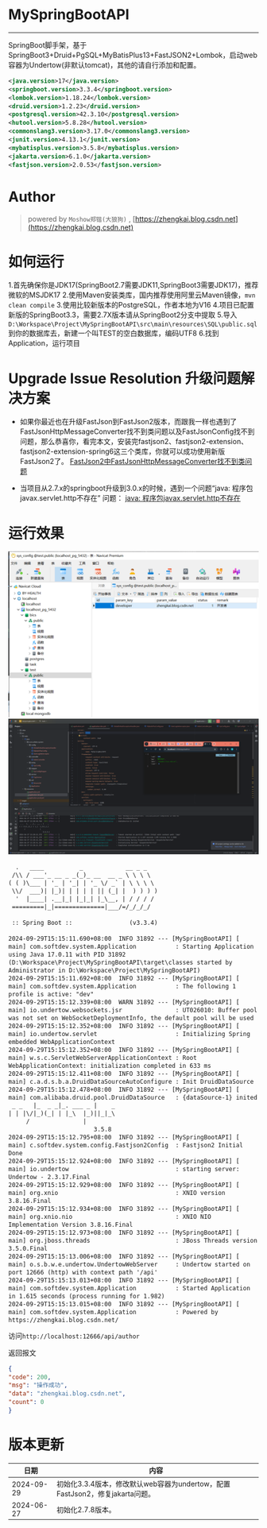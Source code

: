 # MySpringBootAPI
----
SpringBoot脚手架，基于SpringBoot3+Druid+PgSQL+MyBatisPlus13+FastJSON2+Lombok，启动web容器为Undertow(非默认tomcat)，其他的请自行添加和配置。

```xml
<java.version>17</java.version>
<springboot.version>3.3.4</springboot.version>
<lombok.version>1.18.24</lombok.version>
<druid.version>1.2.23</druid.version>
<postgresql.version>42.3.10</postgresql.version>
<hutool.version>5.8.28</hutool.version>
<commonslang3.version>3.17.0</commonslang3.version>
<junit.version>4.13.1</junit.version>
<mybatisplus.version>3.5.8</mybatisplus.version>
<jakarta.version>6.1.0</jakarta.version>
<fastjson.version>2.0.53</fastjson.version>
```

# Author
>powered by `Moshow郑锴(大狼狗)` , [https://zhengkai.blog.csdn.net](https://zhengkai.blog.csdn.net)

# 如何运行
1.首先确保你是JDK17(SpringBoot2.7需要JDK11,SpringBoot3需要JDK17)，推荐微软的MSJDK17
2.使用Maven安装类库，国内推荐使用阿里云Maven镜像，`mvn clean compile`
3.使用比较新版本的PostgreSQL，作者本地为V16
4.项目已配置新版的SpringBoot3.3，需要2.7X版本请从SpringBoot2分支中提取
5.导入`D:\Workspace\Project\MySpringBootAPI\src\main\resources\SQL\public.sql`到你的数据库去，新建一个叫TEST的空白数据库，编码UTF8
6.找到Application，运行项目

# Upgrade Issue Resolution 升级问题解决方案
- 如果你最近也在升级FastJson到FastJson2版本，而跟我一样也遇到了FastJsonHttpMessageConverter找不到类问题以及FastJsonConfig找不到问题，那么恭喜你，看完本文，安装完fastjson2、fastjson2-extension、fastjson2-extension-spring6这三个类库，你就可以成功使用新版FastJson2了。
 [FastJson2中FastJsonHttpMessageConverter找不到类问题](https://blog.csdn.net/moshowgame/article/details/138013669)

- 当项目从2.7.x的springboot升级到3.0.x的时候，遇到一个问题“java: 程序包javax.servlet.http不存在” 问题：
 [java: 程序包javax.servlet.http不存在](https://zhengkai.blog.csdn.net/article/details/131362304)

# 运行效果

<img src="./screencap2.png">
<img src="./screencap1.png">

```shell
  .   ____          _            __ _ _
 /\\ / ___'_ __ _ _(_)_ __  __ _ \ \ \ \
( ( )\___ | '_ | '_| | '_ \/ _` | \ \ \ \
 \\/  ___)| |_)| | | | | || (_| |  ) ) ) )
  '  |____| .__|_| |_|_| |_\__, | / / / /
 =========|_|==============|___/=/_/_/_/

 :: Spring Boot ::                (v3.3.4)

2024-09-29T15:15:11.690+08:00  INFO 31892 --- [MySpringBootAPI] [           main] com.softdev.system.Application           : Starting Application using Java 17.0.11 with PID 31892 (D:\Workspace\Project\MySpringBootAPI\target\classes started by Administrator in D:\Workspace\Project\MySpringBootAPI)
2024-09-29T15:15:11.692+08:00  INFO 31892 --- [MySpringBootAPI] [           main] com.softdev.system.Application           : The following 1 profile is active: "dev"
2024-09-29T15:15:12.339+08:00  WARN 31892 --- [MySpringBootAPI] [           main] io.undertow.websockets.jsr               : UT026010: Buffer pool was not set on WebSocketDeploymentInfo, the default pool will be used
2024-09-29T15:15:12.352+08:00  INFO 31892 --- [MySpringBootAPI] [           main] io.undertow.servlet                      : Initializing Spring embedded WebApplicationContext
2024-09-29T15:15:12.352+08:00  INFO 31892 --- [MySpringBootAPI] [           main] w.s.c.ServletWebServerApplicationContext : Root WebApplicationContext: initialization completed in 633 ms
2024-09-29T15:15:12.411+08:00  INFO 31892 --- [MySpringBootAPI] [           main] c.a.d.s.b.a.DruidDataSourceAutoConfigure : Init DruidDataSource
2024-09-29T15:15:12.478+08:00  INFO 31892 --- [MySpringBootAPI] [           main] com.alibaba.druid.pool.DruidDataSource   : {dataSource-1} inited
 _ _   |_  _ _|_. ___ _ |    _ 
| | |\/|_)(_| | |_\  |_)||_|_\ 
     /               |         
                        3.5.8 
2024-09-29T15:15:12.795+08:00  INFO 31892 --- [MySpringBootAPI] [           main] c.softdev.system.config.Fastjson2Config  : Fastjson2 Initial Done
2024-09-29T15:15:12.924+08:00  INFO 31892 --- [MySpringBootAPI] [           main] io.undertow                              : starting server: Undertow - 2.3.17.Final
2024-09-29T15:15:12.929+08:00  INFO 31892 --- [MySpringBootAPI] [           main] org.xnio                                 : XNIO version 3.8.16.Final
2024-09-29T15:15:12.934+08:00  INFO 31892 --- [MySpringBootAPI] [           main] org.xnio.nio                             : XNIO NIO Implementation Version 3.8.16.Final
2024-09-29T15:15:12.973+08:00  INFO 31892 --- [MySpringBootAPI] [           main] org.jboss.threads                        : JBoss Threads version 3.5.0.Final
2024-09-29T15:15:13.006+08:00  INFO 31892 --- [MySpringBootAPI] [           main] o.s.b.w.e.undertow.UndertowWebServer     : Undertow started on port 12666 (http) with context path '/api'
2024-09-29T15:15:13.013+08:00  INFO 31892 --- [MySpringBootAPI] [           main] com.softdev.system.Application           : Started Application in 1.615 seconds (process running for 1.982)
2024-09-29T15:15:13.015+08:00  INFO 31892 --- [MySpringBootAPI] [           main] com.softdev.system.Application           : Powered by https://zhengkai.blog.csdn.net/ 

```

访问`http://localhost:12666/api/author`

返回报文
```json
{
"code": 200,
"msg": "操作成功",
"data": "zhengkai.blog.csdn.net",
"count": 0
}
```

# 版本更新

| 日期         | 内容                                                     |
|------------|--------------------------------------------------------|
| 2024-09-29 | 初始化3.3.4版本，修改默认web容器为undertow，配置FastJson2，修复jakarta问题。 |
| 2024-06-27 | 初始化2.7.8版本。                                            |